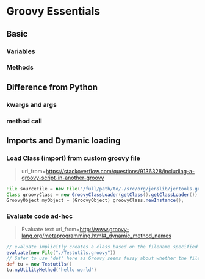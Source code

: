 # Groovy Essentials

## Basic

### Variables

### Methods

## Difference from Python

### kwargs and args

### method call

## Imports and Dymanic loading

### Load Class (import) from custom groovy file

> url_from=<https://stackoverflow.com/questions/9136328/including-a-groovy-script-in-another-groovy>

```groovy
File sourceFile = new File("/full/path/to/./src/org/jenslib/jentools.groovy");
Class groovyClass = new GroovyClassLoader(getClass().getClassLoader()).parseClass(sourceFile);
GroovyObject myObject = (GroovyObject) groovyClass.newInstance();
```

### Evaluate code ad-hoc

> Evaluate text url_from=<http://www.groovy-lang.org/metaprogramming.html#_dynamic_method_names>

```groovy
// evaluate implicitly creates a class based on the filename specified
evaluate(new File("./Testutils.groovy"))
// Safer to use 'def' here as Groovy seems fussy about whether the filename (and therefore implicit class name) has a capital first letter
def tu = new Testutils()
tu.myUtilityMethod("hello world")
```
